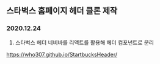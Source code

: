 ## 스타벅스 홈페이지 헤더 클론 제작
### 2020.12.24
1. 스타벅스 헤더 네비바를 리액트를 활용해 헤더 컴포넌트로 분리

https://who307.github.io/StartbucksHeader/